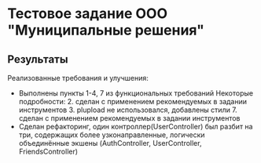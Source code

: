 # Тестовое задание ООО "Муниципальные решения"
## Результаты
Реализованные требования и улучшения:
- Выполнены пункты 1-4, 7 из функциональных требований
    Некоторые подробности:
    2. сделан с применением рекомендуемых в задании инструментов
    3. plupload не использовался, добавлены стили
    7. сделан с применением рекомендуемых в задании инструментов
- Сделан рефакторинг, один контроллер(UserController) был разбит на три, содержащих более узконаправленные, логически объединённые экшены (AuthController, UserController, FriendsController)
